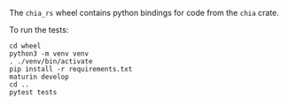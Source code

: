 The `chia_rs` wheel contains python bindings for code from the `chia` crate.

To run the tests:
```
cd wheel
python3 -m venv venv
. ./venv/bin/activate
pip install -r requirements.txt
maturin develop
cd ..
pytest tests
```

